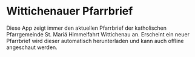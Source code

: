 # Wittichenauer Pfarrbrief
 Diese App zeigt immer den aktuellen Pfarrbrief der katholischen Pfarrgemeinde St. Mariä Himmelfahrt Wittichenau an. Erscheint ein neuer Pfarrbrief wird dieser automatisch herunterladen und kann auch offline angeschaut werden.
